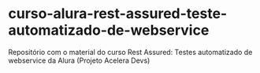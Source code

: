 # curso-alura-rest-assured-teste-automatizado-de-webservice
Repositório com o material do curso Rest Assured: Testes automatizado de webservice da Alura (Projeto Acelera Devs)
